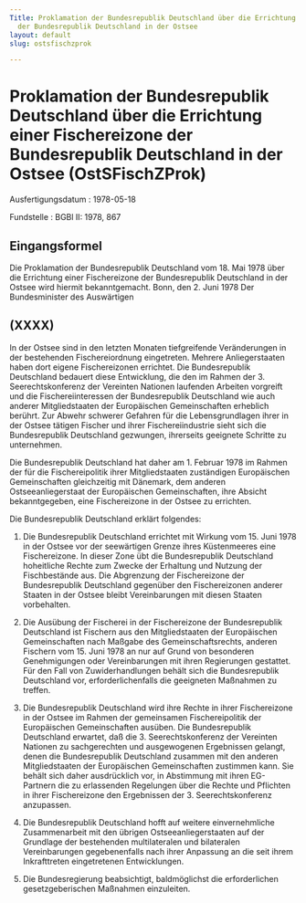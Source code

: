 ```yaml
---
Title: Proklamation der Bundesrepublik Deutschland über die Errichtung einer Fischereizone
  der Bundesrepublik Deutschland in der Ostsee
layout: default
slug: ostsfischzprok

---
```


# Proklamation der Bundesrepublik Deutschland über die Errichtung einer Fischereizone der Bundesrepublik Deutschland in der Ostsee (OstSFischZProk)

Ausfertigungsdatum
:   1978-05-18

Fundstelle
:   BGBl II: 1978, 867



## Eingangsformel

Die Proklamation der Bundesrepublik Deutschland vom 18. Mai 1978 über
die Errichtung einer Fischereizone der Bundesrepublik Deutschland in
der Ostsee wird hiermit bekanntgemacht.
Bonn, den 2. Juni 1978
Der Bundesminister des Auswärtigen


## (XXXX)

In der Ostsee sind in den letzten Monaten tiefgreifende Veränderungen
in der bestehenden Fischereiordnung eingetreten. Mehrere
Anliegerstaaten haben dort eigene Fischereizonen errichtet. Die
Bundesrepublik Deutschland bedauert diese Entwicklung, die den im
Rahmen der 3. Seerechtskonferenz der Vereinten Nationen laufenden
Arbeiten vorgreift und die Fischereiinteressen der Bundesrepublik
Deutschland wie auch anderer Mitgliedstaaten der Europäischen
Gemeinschaften erheblich berührt. Zur Abwehr schwerer Gefahren für die
Lebensgrundlagen ihrer in der Ostsee tätigen Fischer und ihrer
Fischereiindustrie sieht sich die Bundesrepublik Deutschland
gezwungen, ihrerseits geeignete Schritte zu unternehmen.

Die Bundesrepublik Deutschland hat daher am 1. Februar 1978 im Rahmen
der für die Fischereipolitik ihrer Mitgliedstaaten zuständigen
Europäischen Gemeinschaften gleichzeitig mit Dänemark, dem anderen
Ostseeanliegerstaat der Europäischen Gemeinschaften, ihre Absicht
bekanntgegeben, eine Fischereizone in der Ostsee zu errichten.

Die Bundesrepublik Deutschland erklärt folgendes:

1.  Die Bundesrepublik Deutschland errichtet mit Wirkung vom 15. Juni 1978
    in der Ostsee vor der seewärtigen Grenze ihres Küstenmeeres eine
    Fischereizone. In dieser Zone übt die Bundesrepublik Deutschland
    hoheitliche Rechte zum Zwecke der Erhaltung und Nutzung der
    Fischbestände aus. Die Abgrenzung der Fischereizone der Bundesrepublik
    Deutschland gegenüber den Fischereizonen anderer Staaten in der Ostsee
    bleibt Vereinbarungen mit diesen Staaten vorbehalten.


2.  Die Ausübung der Fischerei in der Fischereizone der Bundesrepublik
    Deutschland ist Fischern aus den Mitgliedstaaten der Europäischen
    Gemeinschaften nach Maßgabe des Gemeinschaftsrechts, anderen Fischern
    vom 15. Juni 1978 an nur auf Grund von besonderen Genehmigungen oder
    Vereinbarungen mit ihren Regierungen gestattet. Für den Fall von
    Zuwiderhandlungen behält sich die Bundesrepublik Deutschland vor,
    erforderlichenfalls die geeigneten Maßnahmen zu treffen.


3.  Die Bundesrepublik Deutschland wird ihre Rechte in ihrer Fischereizone
    in der Ostsee im Rahmen der gemeinsamen Fischereipolitik der
    Europäischen Gemeinschaften ausüben. Die Bundesrepublik Deutschland
    erwartet, daß die 3. Seerechtskonferenz der Vereinten Nationen zu
    sachgerechten und ausgewogenen Ergebnissen gelangt, denen die
    Bundesrepublik Deutschland zusammen mit den anderen Mitgliedstaaten
    der Europäischen Gemeinschaften zustimmen kann. Sie behält sich daher
    ausdrücklich vor, in Abstimmung mit ihren EG-Partnern die zu
    erlassenden Regelungen über die Rechte und Pflichten in ihrer
    Fischereizone den Ergebnissen der 3. Seerechtskonferenz anzupassen.


4.  Die Bundesrepublik Deutschland hofft auf weitere einvernehmliche
    Zusammenarbeit mit den übrigen Ostseeanliegerstaaten auf der Grundlage
    der bestehenden multilateralen und bilateralen Vereinbarungen
    gegebenenfalls nach ihrer Anpassung an die seit ihrem Inkrafttreten
    eingetretenen Entwicklungen.


5.  Die Bundesregierung beabsichtigt, baldmöglichst die erforderlichen
    gesetzgeberischen Maßnahmen einzuleiten.




